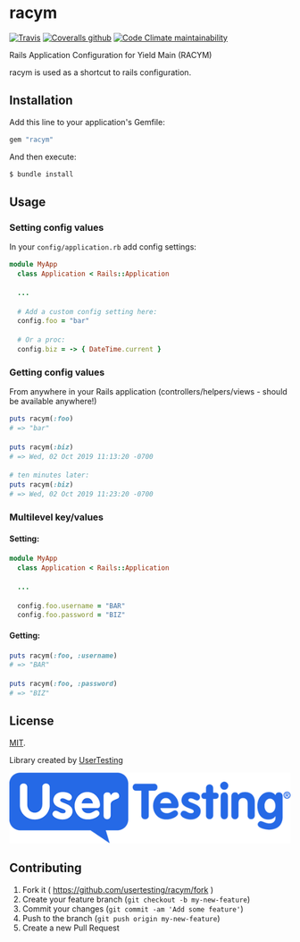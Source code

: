 # racym

[![Travis](https://img.shields.io/travis/usertesting/racym?style=for-the-badge)](https://travis-ci.org/usertesting/racym) [![Coveralls github](https://img.shields.io/coveralls/github/usertesting/racym?style=for-the-badge)](https://coveralls.io/github/usertesting/racym) [![Code Climate maintainability](https://img.shields.io/codeclimate/maintainability/usertesting/racym?style=for-the-badge)](https://codeclimate.com/github/usertesting/racym)

Rails Application Configuration for Yield Main (RACYM)

racym is used as a shortcut to rails configuration.

## Installation

Add this line to your application's Gemfile:

```ruby
gem "racym"
```

And then execute:

```ruby
$ bundle install
```

## Usage

### Setting config values

In your `config/application.rb` add config settings:

```ruby
module MyApp
  class Application < Rails::Application

  ...

  # Add a custom config setting here:
  config.foo = "bar"

  # Or a proc:
  config.biz = -> { DateTime.current }
```

### Getting config values

From anywhere in your Rails application (controllers/helpers/views - should be available anywhere!)

```ruby
puts racym(:foo)
# => "bar"

puts racym(:biz)
# => Wed, 02 Oct 2019 11:13:20 -0700

# ten minutes later:
puts racym(:biz)
# => Wed, 02 Oct 2019 11:23:20 -0700
```

### Multilevel key/values

#### Setting:

```ruby
module MyApp
  class Application < Rails::Application

  ...

  config.foo.username = "BAR"
  config.foo.password = "BIZ"
```

#### Getting:

```ruby
puts racym(:foo, :username)
# => "BAR"

puts racym(:foo, :password)
# => "BIZ"
```

## License

[MIT](LICENSE).

Library created by [UserTesting](https://usertesting.com)

![UserTesting](doc/UserTesting.png)

## Contributing

1. Fork it ( https://github.com/usertesting/racym/fork )
2. Create your feature branch (`git checkout -b my-new-feature`)
3. Commit your changes (`git commit -am 'Add some feature'`)
4. Push to the branch (`git push origin my-new-feature`)
5. Create a new Pull Request
